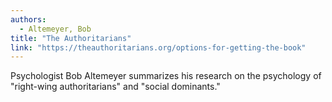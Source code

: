 ```yaml
---
authors:
  - Altemeyer, Bob
title: "The Authoritarians"
link: "https://theauthoritarians.org/options-for-getting-the-book"
---
```


Psychologist Bob Altemeyer summarizes his research on the psychology
of "right-wing authoritarians" and "social dominants."
